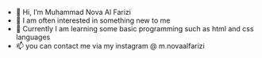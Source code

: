 - 👋 Hi, I’m Muhammad Nova Al Farizi
- 👀 I am often interested in something new to me
- 🌱  Currently I am learning some basic programming such as html and css languages
- 📫 you can contact me via my instagram @ m.novaalfarizi

<!---
akuwa123/akuwa123 is a ✨ special ✨ repository because its `README.md` (this file) appears on your GitHub profile.
You can click the Preview link to take a look at your changes.
--->
